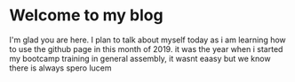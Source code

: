 # Welcome to my blog

I'm glad you are here. I plan to talk about myself today as i am learning how to use the github page in this month of 2019.
it was the year when i started my bootcamp training in general assembly, it wasnt eaasy but we know there is always spero lucem
